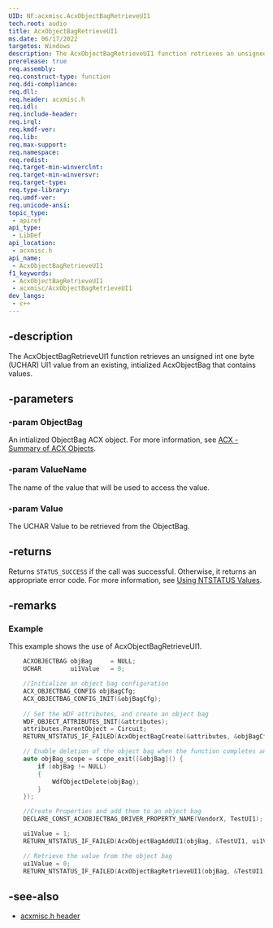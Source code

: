 ```yaml
---
UID: NF:acxmisc.AcxObjectBagRetrieveUI1
tech.root: audio
title: AcxObjectBagRetrieveUI1
ms.date: 06/17/2022
targetos: Windows
description: The AcxObjectBagRetrieveUI1 function retrieves an unsigned int one byte (UCHAR) UI1 value from an existing, intialized AcxObjectBag that contains values. 
prerelease: true
req.assembly: 
req.construct-type: function
req.ddi-compliance: 
req.dll: 
req.header: acxmisc.h
req.idl: 
req.include-header: 
req.irql: 
req.kmdf-ver: 
req.lib: 
req.max-support: 
req.namespace: 
req.redist: 
req.target-min-winverclnt: 
req.target-min-winversvr: 
req.target-type: 
req.type-library: 
req.umdf-ver: 
req.unicode-ansi: 
topic_type:
 - apiref
api_type:
 - LibDef
api_location:
 - acxmisc.h
api_name:
 - AcxObjectBagRetrieveUI1
f1_keywords:
 - AcxObjectBagRetrieveUI1
 - acxmisc/AcxObjectBagRetrieveUI1
dev_langs:
 - c++
---
```


## -description

The AcxObjectBagRetrieveUI1 function retrieves an unsigned int one byte (UCHAR) UI1 value from an existing, intialized AcxObjectBag that contains values. 

## -parameters

### -param ObjectBag

An intialized ObjectBag ACX object. For more information, see [ACX - Summary of ACX Objects](/windows-hardware/drivers/audio/acx-summary-of-objects).

### -param ValueName

The name of the value that will be used to access the value.

### -param Value

The UCHAR Value to be retrieved from the ObjectBag.

## -returns

Returns `STATUS_SUCCESS` if the call was successful. Otherwise, it returns an appropriate error code. For more information, see [Using NTSTATUS Values](/windows-hardware/drivers/kernel/using-ntstatus-values).

## -remarks

### Example

This example shows the use of AcxObjectBagRetrieveUI1.

```cpp
    ACXOBJECTBAG objBag     = NULL;
    UCHAR        ui1Value   = 0;

    //Initialize an object bag configuration
    ACX_OBJECTBAG_CONFIG objBagCfg;
    ACX_OBJECTBAG_CONFIG_INIT(&objBagCfg);
    
    // Set the WDF attributes, and create an object bag 
    WDF_OBJECT_ATTRIBUTES_INIT(&attributes);
    attributes.ParentObject = Circuit;
    RETURN_NTSTATUS_IF_FAILED(AcxObjectBagCreate(&attributes, &objBagCfg, &objBag));

    // Enable deletion of the object bag when the function completes and goes out of scope
    auto objBag_scope = scope_exit([&objBag]() {
        if (objBag != NULL)
        {
            WdfObjectDelete(objBag);
        }
    });

    //Create Properties and add them to an object bag
    DECLARE_CONST_ACXOBJECTBAG_DRIVER_PROPERTY_NAME(VendorX, TestUI1);

    ui1Value = 1;
    RETURN_NTSTATUS_IF_FAILED(AcxObjectBagAddUI1(objBag, &TestUI1, ui1Value));

    // Retrieve the value from the object bag
    ui1Value = 0;
    RETURN_NTSTATUS_IF_FAILED(AcxObjectBagRetrieveUI1(objBag, &TestUI1, &ui1Value));
```

## -see-also

- [acxmisc.h header](index.md)
